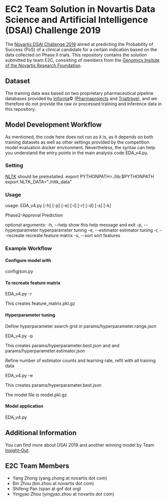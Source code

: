 # EC2 Team Solution in Novartis Data Science and Artificial Intelligence (DSAI) Challenge 2019


The [Novartis DSAI Challenge 2019](https://www.aicrowd.com/challenges/novartis-dsai-challenge) aimed at predicting the Probability of Success (PoS) of a clinical candidate for a certain indication based on the data collected on Phase II trials.  This repository contains the solution submitted by team E2C, consisting of members from the [Genomics Insitute of the Novartis Research Foundation](https://www.gnf.org/).

## Dataset

The training data was based on two proprietary pharmaceutical pipeline databases provided by [Informa](https://pharmaintelligence.informa.com/)&copy; ([Pharmaprojects](https://pharmaintelligence.informa.com/products-and-services/data-and-analysis/pharmaprojects) and [Trialtrove](https://pharmaintelligence.informa.com/clinical-trial-data)), and we therefore do not  provide the raw or processed training and inference data in this repository.

## Model Development Workflow

As mentioned, the code here does not run as it is, as it depends on both training datasets as well as other settings provided by the competition model evaluation docker environment.  Nevertheless, the syntax can help you understand the entry points in the main analysis code EDA_v4.py.

### Setting
[NLTK](https://pypi.org/project/nltk/) should be preinstalled.
export PYTHONPATH=./lib:$PYTHONPATH
export NLTK_DATA="./nltk_data"

### Usage

usage: EDA_v4.py [-h] [-p] [-e] [-i] [-r] [-d] [-s] [-k]

Phase2-Approval Prediction

optional arguments:
  -h, --help            show this help message and exit
  -p, --hyperparameter  hyperparameter tuning
  -e, --estimator       estimator tuning
  -r, --recreate        recreate feature matrix
  -s, --sort            sort features

### Example Workflow

#### Configure model with

configjson.py

#### To recreate feature matrix 

EDA_v4.py -r

This creates feature_matrix.pkl.gz

#### Hyperparameter tuning

Define hyperparameter search grid in params/hyperparameter.range.json

EDA_v4.py -p

This creates params/hyperparameter.best.json and and params/hyperparameter.estimator.json

Refine number of estimator counts and learning rate, refit with all training data

EDA_v4.py –e

This creates params/hyperparameter.best.json

The model file is model.pkl.gz

#### Model application

EDA_v4.py

## Additional Information

You can find more about DSAI 2019 and another winning model by Team [Insight-Out](https://github.com/bjoernholzhauer/DSAI-Competition-2019). 

## E2C Team Members

* Yang Zhong (yang.zhong at novartis dot com)
* Bin Zhou (bin.zhou at novartis dot com)
* Shifeng Pan (span at gnf dot org)
* Yingyao Zhou (yingyao.zhou at novartis dot com)

